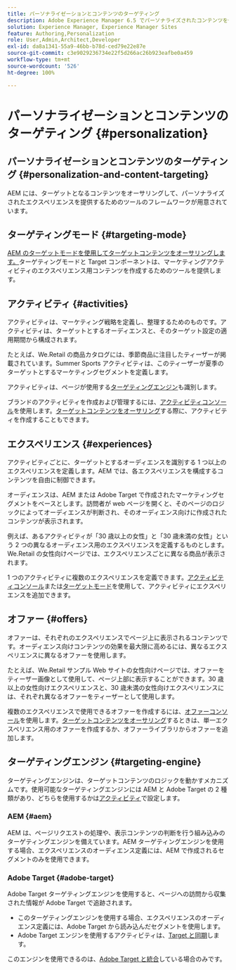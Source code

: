 ```yaml
---
title: パーソナライゼーションとコンテンツのターゲティング
description: Adobe Experience Manager 6.5 でパーソナライズされたコンテンツを作成する方法について説明します。
solution: Experience Manager, Experience Manager Sites
feature: Authoring,Personalization
role: User,Admin,Architect,Developer
exl-id: da8a1341-55a9-46bb-b78d-ced79e22e87e
source-git-commit: c3e9029236734e22f5d266ac26b923eafbe0a459
workflow-type: tm+mt
source-wordcount: '526'
ht-degree: 100%

---
```


# パーソナライゼーションとコンテンツのターゲティング {#personalization}

## パーソナライゼーションとコンテンツのターゲティング {#personalization-and-content-targeting}

AEM には、ターゲットとなるコンテンツをオーサリングして、パーソナライズされたエクスペリエンスを提供するためのツールのフレームワークが用意されています。

## ターゲティングモード {#targeting-mode}

[AEM のターゲットモードを使用してターゲットコンテンツをオーサリングします。](/help/sites-authoring/content-targeting-touch.md)ターゲティングモードと Target コンポーネントは、マーケティングアクティビティのエクスペリエンス用コンテンツを作成するためのツールを提供します。

## アクティビティ {#activities}

アクティビティは、マーケティング戦略を定義し、整理するためのものです。アクティビティは、ターゲットとするオーディエンスと、そのターゲット設定の適用期間から構成されます。

たとえば、We.Retail の商品カタログには、季節商品に注目したティーザーが掲載されています。Summer Sports アクティビティは、このティーザーが夏季のターゲットとするマーケティングセグメントを定義します。

アクティビティは、ページが使用する[ターゲティングエンジン](/help/sites-authoring/personalization.md#targeting-engine)も識別します。

ブランドのアクティビティを作成および管理するには、[アクティビティコンソール](/help/sites-authoring/activitylib.md)を使用します。[ターゲットコンテンツをオーサリング](/help/sites-authoring/content-targeting-touch.md)する際に、アクティビティを作成することもできます。

## エクスペリエンス {#experiences}

アクティビティごとに、ターゲットとするオーディエンスを識別する 1 つ以上のエクスペリエンスを定義します。AEM では、各エクスペリエンスを構成するコンテンツを自由に制御できます。

オーディエンスは、AEM または Adobe Target で作成されたマーケティングセグメントをベースとします。訪問者が web ページを開くと、そのページのロジックによってオーディエンスが判断され、そのオーディエンス向けに作成されたコンテンツが表示されます。

例えば、あるアクティビティが「30 歳以上の女性」と「30 歳未満の女性」という 2 つの異なるオーディエンス用のエクスペリエンスを定義するものとします。We.Retail の女性向けページでは、エクスペリエンスごとに異なる商品が表示されます。

1 つのアクティビティに複数のエクスペリエンスを定義できます。[アクティビティコンソール](/help/sites-authoring/activitylib.md#adding-editing-an-activity-using-the-activities-console)または[ターゲットモード](/help/sites-authoring/content-targeting-touch.md#adding-and-removing-experiences-using-targeting-mode)を使用して、アクティビティにエクスペリエンスを追加できます。

## オファー {#offers}

オファーは、それぞれのエクスペリエンスでページ上に表示されるコンテンツです。オーディエンス向けコンテンツの効果を最大限に高めるには、異なるエクスペリエンスに異なるオファーを使用します。

たとえば、We.Retail サンプル Web サイトの女性向けページでは、オファーをティーザー画像として使用して、ページ上部に表示することができます。30 歳以上の女性向けエクスペリエンスと、30 歳未満の女性向けエクスペリエンスには、それぞれ異なるオファーをティーザーとして使用します。

複数のエクスペリエンスで使用できるオファーを作成するには、[オファーコンソール](/help/sites-authoring/offerlib.md)を使用します。[ターゲットコンテンツをオーサリング](/help/sites-authoring/content-targeting-touch.md)するときは、単一エクスペリエンス用のオファーを作成するか、オファーライブラリからオファーを追加します。

## ターゲティングエンジン {#targeting-engine}

ターゲティングエンジンは、ターゲットコンテンツのロジックを動かすメカニズムです。使用可能なターゲティングエンジンには AEM と Adobe Target の 2 種類があり、どちらを使用するかは[アクティビティ](/help/sites-authoring/activitylib.md)で設定します。

### AEM {#aem}

AEM は、ページリクエストの処理や、表示コンテンツの判断を行う組み込みのターゲティングエンジンを備えています。AEM ターゲティングエンジンを使用する場合、エクスペリエンスのオーディエンス定義には、AEM で作成されるセグメントのみを使用できます。

### Adobe Target {#adobe-target}

Adobe Target ターゲティングエンジンを使用すると、ページへの訪問から収集された情報が Adobe Target で追跡されます。

* このターゲティングエンジンを使用する場合、エクスペリエンスのオーディエンス定義には、Adobe Target から読み込んだセグメントを使用します。
* Adobe Target エンジンを使用するアクティビティは、[Target と同期](/help/sites-authoring/activitylib.md#synchronizing-activities-with-adobe-target)します。

このエンジンを使用できるのは、[Adobe Target と統合](/help/sites-administering/opt-in.md)している場合のみです。
